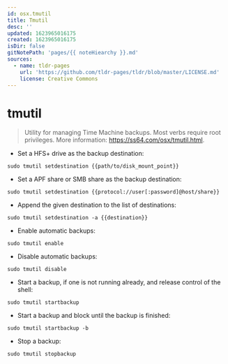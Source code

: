 ```yaml
---
id: osx.tmutil
title: Tmutil
desc: ''
updated: 1623965016175
created: 1623965016175
isDir: false
gitNotePath: 'pages/{{ noteHiearchy }}.md'
sources:
  - name: tldr-pages
    url: 'https://github.com/tldr-pages/tldr/blob/master/LICENSE.md'
    license: Creative Commons
---
```

# tmutil

> Utility for managing Time Machine backups. Most verbs require root privileges.
> More information: <https://ss64.com/osx/tmutil.html>.

- Set a HFS+ drive as the backup destination:

`sudo tmutil setdestination {{path/to/disk_mount_point}}`

- Set a APF share or SMB share as the backup destination:

`sudo tmutil setdestination {{protocol://user[:password]@host/share}}`

- Append the given destination to the list of destinations:

`sudo tmutil setdestination -a {{destination}}`

- Enable automatic backups:

`sudo tmutil enable`

- Disable automatic backups:

`sudo tmutil disable`

- Start a backup, if one is not running already, and release control of the shell:

`sudo tmutil startbackup`

- Start a backup and block until the backup is finished:

`sudo tmutil startbackup -b`

- Stop a backup:

`sudo tmutil stopbackup`

